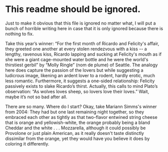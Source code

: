 # This readme should be ignored.

Just to make it obvious that this file is ignored no matter what, I will put a bunch of horrible writing here in case
that it is only ignored because there is nothing to fix.

Take this year’s winner: “For the first month of Ricardo and Felicity's affair, they greeted one another at every stolen
rendezvous with a kiss -- a lengthy, ravenous kiss, Ricardo lapping and sucking at Felicity's mouth as if she were a giant
cage-mounted water bottle and he were the world's thirstiest gerbil” by “Molly Ringle” (nom de plume) of Seattle. The analogy
here does capture the passion of the lovers but while suggesting a ludicrous image, likening an ardent lover to a rodent,
hardly erotic, much less romantic. Furthermore, it suggests a one-sided relationship: Felicity passively exists to slake Ricardo’s
thirst. Actually, this calls to mind Plato’s observation: “As wolves loves sheep, so lovers love their loves.” Wait, maybe it’s
not so bad after all.

There are so many. Where do I start? Okay, take Mariann Simms's winner from 2004: They had but one last remaining night together,
so they embraced each other as tightly as that two-flavor entwined string cheese that is orange and yellowish-white, the orange
probably being a bland Cheddar and the white . . . Mozzarella, although it could possibly be Provolone or just plain American, as
it really doesn't taste distinctly dissimilar from the orange, yet they would have you believe it does by coloring it differently.
